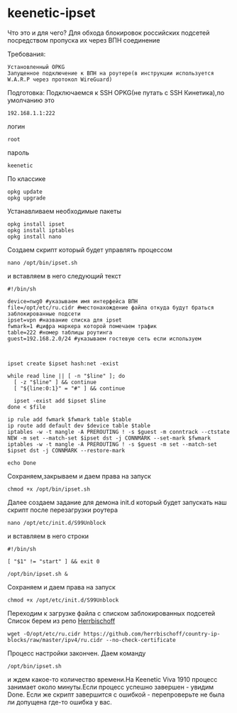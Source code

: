 # keenetic-ipset

Что это и для чего? Для обхода блокировок российских подсетей посредством пропуска их через ВПН соединение

Требования:
```
Установленный OPKG
Запущенное подключение к ВПН на роутере(в инструкции используется W.A.R.P через протокол WireGuard)
```


Подготовка:
Подключаемся к SSH OPKG(не путать с SSH Кинетика),по умолчанию это 
```
192.168.1.1:222
```
логин
```
root
```
пароль
```
keenetic
```
По классике
```
opkg update
opkg upgrade
```

Устанавливаем необходимые пакеты
```
opkg install ipset 
opkg install iptables
opkg install nano
```


Создаем скрипт который будет управлять процессом
```
nano /opt/bin/ipset.sh
```
и вставляем в него следующий текст

```
#!/bin/sh

device=nwg0 #указываем имя интерфейса ВПН
file=/opt/etc/ru.cidr #местонахождение файла откуда будут браться заблокированные подсети
ipset=vpn #название списка для ipset
fwmark=1 #цифра маркера которой помечаем трафик
table=222 #номер таблицы роутинга
guest=192.168.2.0/24 #указываем гостевую сеть если используем



ipset create $ipset hash:net -exist

while read line || [ -n "$line" ]; do
  [ -z "$line" ] && continue
  [ "${line:0:1}" = "#" ] && continue

  ipset -exist add $ipset $line
done < $file

ip rule add fwmark $fwmark table $table
ip route add default dev $device table $table
iptables -w -t mangle -A PREROUTING ! -s $guest -m conntrack --ctstate NEW -m set --match-set $ipset dst -j CONNMARK --set-mark $fwmark
iptables -w -t mangle -A PREROUTING ! -s $guest -m set --match-set $ipset dst -j CONNMARK --restore-mark

echo Done
```
Сохраняем,закрываем и даем права на запуск

```
chmod +x /opt/bin/ipset.sh
```

Далее создаем задание для демона init.d который будет запускать наш скрипт после перезагрузки роутера

```
nano /opt/etc/init.d/S99Unblock
```
и вставляем в него строки

```
#!/bin/sh

[ "$1" != "start" ] && exit 0

/opt/bin/ipset.sh &
```

Сохраняем и даем права на запуск

```
chmod +x /opt/etc/init.d/S99Unblock
```

Переходим к загрузке файла с списком заблокированных подсетей
Список берем из репо [Herrbischoff](https://github.com/herrbischoff/country-ip-blocks)

```
wget -O/opt/etc/ru.cidr https://github.com/herrbischoff/country-ip-blocks/raw/master/ipv4/ru.cidr --no-check-certificate  
```

Процесс настройки закончен.
Даем команду 
```
/opt/bin/ipset.sh
```
и ждем какое-то количество времени.На Keenetic Viva 1910 процесс занимает около минуты.Если процесс успешно завершен - увидим Done.
Если же скрипт завершится с ошибкой - перепроверьте не была ли допущена где-то ошибка у вас.


